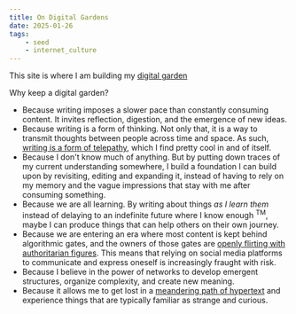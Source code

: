 ```yaml
---
title: On Digital Gardens
date: 2025-01-26
tags:
    - seed
    - internet_culture
---
```


This site is where I am building my [digital garden](https://www.eastgate.com/garden/Enter.html)

Why keep a digital garden?

- Because writing imposes a slower pace than constantly consuming content. It invites reflection, digestion, and the emergence of new ideas.
- Because writing is a form of thinking. Not only that, it is a way to transmit thoughts between people across time and space. As such, [writing is a form of telepathy](https://alearningaday.blog/2019/06/02/writing-is-telepathy/), which I find pretty cool in and of itself.
- Because I don't know much of anything. But by putting down traces of my current understanding somewhere, I build a foundation I can build upon by revisiting, editing and expanding it, instead of having to rely on my memory and the vague impressions that stay with me after consuming something.
- Because we are all learning. By writing about things *as I learn them* instead of delaying to an indefinite future where I know enough $^{\text{TM}}$, maybe I can produce things that can help others on their own journey.
- Because we are entering an era where most content is kept behind algorithmic gates, and the owners of those gates are [openly flirting with authoritarian figures](https://apnews.com/article/trump-inauguration-tech-billionaires-zuckerberg-musk-wealth-0896bfc3f50d941d62cebc3074267ecd). This means that relying on social media platforms to communicate and express oneself is increasingly fraught with risk.
- Because I believe in the power of networks to develop emergent structures, organize complexity, and create new meaning.
- Because it allows me to get lost in a [meandering path of hypertext](https://jzhao.xyz/posts/networked-thought) and experience things that are typically familiar as strange and curious.